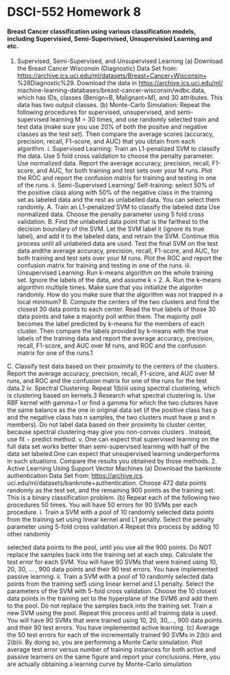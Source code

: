 # DSCI-552 Homework 8
#### Breast Cancer classification using various classification models, including Supervisied, Semi-Superivised, Unsupervisied Learning and etc. 
1. Supervised, Semi-Supervised, and Unsupervised Learning
(a) Download the Breast Cancer Wisconsin (Diagnostic) Data Set from:
https://archive.ics.uci.edu/ml/datasets/Breast+Cancer+Wisconsin+
%28Diagnostic%29. Download the data in https://archive.ics.uci.edu/ml/
machine-learning-databases/breast-cancer-wisconsin/wdbc.data, which
has IDs, classes (Benign=B, Malignant=M), and 30 attributes. This data has
two output classes.
(b) Monte-Carlo Simulation: Repeat the following procedures for supervised, unsupervised, and semi-supervised learning M = 30 times, and use randomly selected train and test data (make sure you use 20% of both the positve and negative classes as the test set). Then compare the average scores (accuracy, precision,
recall, F1-score, and AUC) that you obtain from each algorithm.
i. Supervised Learning: Train an L1-penalized SVM to classify the data.
Use 5 fold cross validation to choose the penalty parameter. Use normalized
data. Report the average accuracy, precision, recall, F1-score, and AUC, for
both training and test sets over your M runs. Plot the ROC and report the
confusion matrix for training and testing in one of the runs.
ii. Semi-Supervised Learning/ Self-training: select 50% of the positive
class along with 50% of the negative class in the training set as labeled data
and the rest as unlabelled data. You can select them randomly.
A. Train an L1-penalized SVM to classify the labeled data Use normalized
data. Choose the penalty parameter using 5 fold cross validation.
B. Find the unlabeled data point that is the farthest to the decision boundary
of the SVM. Let the SVM label it (ignore its true label), and add it to
the labeled data, and retrain the SVM. Continue this process until all
unlabeled data are used. Test the final SVM on the test data andthe
average accuracy, precision, recall, F1-score, and AUC, for both training
and test sets over your M runs. Plot the ROC and report the confusion
matrix for training and testing in one of the runs.
iii. Unsupervised Learning: Run k-means algorithm on the whole training
set. Ignore the labels of the data, and assume k = 2.
A. Run the k-means algorithm multiple times. Make sure that you initialize
the algoritm randomly. How do you make sure that the algorithm was
not trapped in a local minimum?
B. Compute the centers of the two clusters and find the closest 30 data
points to each center. Read the true labels of those 30 data points and
take a majority poll within them. The majority poll becomes the label
predicted by k-means for the members of each cluster. Then compare the
labels provided by k-means with the true labels of the training data and
report the average accuracy, precision, recall, F1-score, and AUC over M
runs, and ROC and the confusion matrix for one of the runs.1

C. Classify test data based on their proximity to the centers of the clusters.
Report the average accuracy, precision, recall, F1-score, and AUC over
M runs, and ROC and the confusion matrix for one of the runs for the
test data.2
iv. Spectral Clustering: Repeat 1(b)iii using spectral clustering, which is clustering based on kernels.3 Research what spectral clustering is. Use RBF
kernel with gamma=1 or find a gamma for which the two clutsres have the
same balance as the one in original data set (if the positive class has p and the
negative class has n samples, the two clusters must have p and n members).
Do not label data based on their proximity to cluster center, because spectral
clustering may give you non-convex clusters . Instead, use fit − predict
method.
v. One can expect that supervised learning on the full data set works better than
semi-supervised learning with half of the data set labeled.One can expect that
unsupervised learning underperforms in such situations. Compare the results
you obtained by those methods.
2. Active Learning Using Support Vector Machines
(a) Download the banknote authentication Data Set from: https://archive.ics.
uci.edu/ml/datasets/banknote+authentication. Choose 472 data points randomly as the test set, and the remaining 900 points as the training set. This is a
binary classification problem.
(b) Repeat each of the following two procedures 50 times. You will have 50 errors for
90 SVMs per each procedure.
i. Train a SVM with a pool of 10 randomly selected data points from the training
set using linear kernel and L1 penalty. Select the penalty parameter using
5-fold cross validation.4 Repeat this process by adding 10 other randomly

selected data points to the pool, until you use all the 900 points. Do NOT
replace the samples back into the training set at each step. Calculate the
test error for each SVM. You will have 90 SVMs that were trained using 10,
20, 30, ... , 900 data points and their 90 test errors. You have implemented
passive learning.
ii. Train a SVM with a pool of 10 randomly selected data points from the training
set5 using linear kernel and L1 penalty. Select the parameters of the SVM
with 5-fold cross validation. Choose the 10 closest data points in the training
set to the hyperplane of the SVM6 and add them to the pool. Do not replace
the samples back into the training set. Train a new SVM using the pool.
Repeat this process until all training data is used. You will have 90 SVMs
that were trained using 10, 20, 30,..., 900 data points and their 90 test errors.
You have implemented active learning.
(c) Average the 50 test errors for each of the incrementally trained 90 SVMs in 2(b)i
and 2(b)ii. By doing so, you are performing a Monte Carlo simulation. Plot
average test error versus number of training instances for both active and passive
learners on the same figure and report your conclusions. Here, you are actually
obtaining a learning curve by Monte-Carlo simulation

